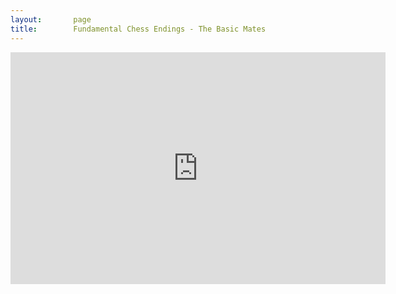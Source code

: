 ```yaml
---
layout:       page
title:        Fundamental Chess Endings - The Basic Mates
---
```


<iframe width=600 height=371 src="https://lichess.org/study/embed/1PMakhMt/3P6JzLAy" frameborder=0></iframe>